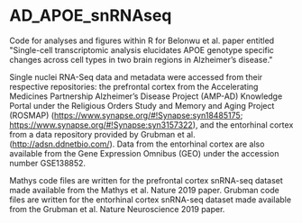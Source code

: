 # AD_APOE_snRNAseq
Code for analyses and figures within R for Belonwu et al. paper entitled "Single-cell transcriptomic analysis elucidates APOE genotype specific changes across cell types in two brain regions in Alzheimer’s disease."

Single nuclei RNA-Seq data and metadata were accessed from their respective repositories: the prefrontal cortex from the Accelerating Medicines Partnership Alzheimer’s Disease Project (AMP-AD) Knowledge Portal under the Religious Orders Study and Memory and Aging Project (ROSMAP) (https://www.synapse.org/#!Synapse:syn18485175; https://www.synapse.org/#!Synapse:syn3157322), and the entorhinal cortex from a data repository provided by Grubman et al. (http://adsn.ddnetbio.com/). Data from the entorhinal cortex are also available from the Gene Expression Omnibus (GEO) under the accession number GSE138852. 

Mathys code files are written for the prefrontal cortex snRNA-seq dataset made available from the Mathys et al. Nature 2019 paper.
Grubman code files are written for the entorhinal cortex snRNA-seq dataset made available from the Grubman et al. Nature Neuroscience 2019 paper.
